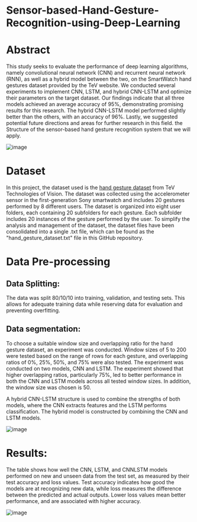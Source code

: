# Sensor-based-Hand-Gesture-Recognition-using-Deep-Learning
# Abstract
This study seeks to evaluate the performance of deep learning algorithms, namely convolutional neural network (CNN) and recurrent neural network (RNN), as well as a hybrid model between the two, on the SmartWatch hand gestures dataset provided by the TeV website. We conducted several experiments to implement CNN, LSTM, and hybrid CNN-LSTM and optimize their parameters on the target dataset. Our findings indicate that all three models achieved an average accuracy of 95%, demonstrating promising results for this research. The hybrid CNN-LSTM model performed slightly better than the others, with an accuracy of 96%. Lastly, we suggested potential future directions and areas for further research in this field. the Structure of the sensor-based hand gesture recognition system that we will apply.

![image](https://user-images.githubusercontent.com/94287604/221333788-fc838ecd-929d-4d12-96b2-cc2d88337f12.png)


# Dataset
In this project, the dataset used is the [hand gesture dataset](https://tev.fbk.eu/resources/smartwatch) from TeV Technologies of Vision. The dataset was collected using the accelerometer sensor in the first-generation Sony smartwatch and includes 20 gestures performed by 8 different users. The dataset is organized into eight user folders, each containing 20 subfolders for each gesture. Each subfolder includes 20 instances of the gesture performed by the user. To simplify the analysis and management of the dataset, the dataset files have been consolidated into a single .txt file, which can be found as the "hand_gesture_dataset.txt" file in this GitHub repository.

# Data Pre-processing

## Data Splitting:
The data was split 80/10/10 into training, validation, and testing sets. This allows for adequate training data while reserving data for evaluation and preventing overfitting.

## Data segmentation:
To choose a suitable window size and overlapping ratio for the hand gesture dataset, an experiment was conducted. Window sizes of 5 to 200 were tested based on the range of rows for each gesture, and overlapping ratios of 0%, 25%, 50%, and 75% were also tested. The experiment was conducted on two models, CNN and LSTM. The experiment showed that higher overlapping ratios, particularly 75%, led to better performance in both the CNN and LSTM models across all tested window sizes. In addition, the window size was chosen is 50.

A hybrid CNN-LSTM structure is used to combine the strengths of both models, where the CNN extracts features and the LSTM performs classification. The hybrid model is constructed by combining the CNN and LSTM models.

![image](https://user-images.githubusercontent.com/94287604/221333569-c26b1fae-8524-4894-9dcb-57e5331c8f81.png)


# Results:
The table shows how well the CNN, LSTM, and CNNLSTM models performed on new and unseen data from the test set, as measured by their test accuracy and loss values. Test accuracy indicates how good the models are at recognizing new data, while loss measures the difference between the predicted and actual outputs. Lower loss values mean better performance, and are associated with higher accuracy.

![image](https://user-images.githubusercontent.com/94287604/221333599-fdb76087-d601-4039-b1b5-8edbe597fe16.png)




